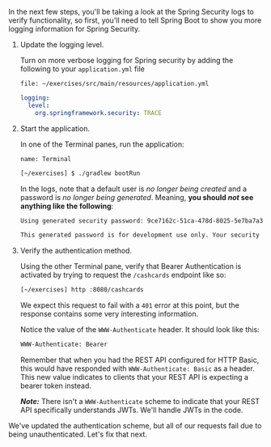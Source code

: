 In the next few steps, you'll be taking a look at the Spring Security logs to verify functionality, so first, you'll need to tell Spring Boot to show you more logging information for Spring Security.

1. Update the logging level.

   Turn on more verbose logging for Spring security by adding the following to your `application.yml` file

   ```editor:open-file
   file: ~/exercises/src/main/resources/application.yml
   ```

   ```yaml
   logging:
     level:
       org.springframework.security: TRACE
   ```

1. Start the application.

   In one of the Terminal panes, run the application:

   ```dashboard:open-dashboard
   name: Terminal
   ```

   ```bash
   [~/exercises] $ ./gradlew bootRun
   ```

   In the logs, note that a default user is _no longer being created_ and a password is _no longer being generated_. Meaning, **you should _not_ see anything like the following**:

   ```bash
   Using generated security password: 9ce7162c-51ca-478d-8025-5e7ba7a31afc

   This generated password is for development use only. Your security configuration must be updated before running your application in production.
   ```

1. Verify the authentication method.

   Using the other Terminal pane, verify that Bearer Authentication is activated by trying to request the `/cashcards` endpoint like so:

   ```bash
   [~/exercises] http :8080/cashcards
   ```

   We expect this request to fail with a `401` error at this point, but the response contains some very interesting information.

   Notice the value of the `WWW-Authenticate` header. It should look like this:

   ```bash
   WWW-Authenticate: Bearer
   ```

   Remember that when you had the REST API configured for HTTP Basic, this would have responded with `WWW-Authenticate: Basic` as a header. This new value indicates to clients that your REST API is expecting a bearer token instead.

   **_Note:_** There isn't a `WWW-Authenticate` scheme to indicate that your REST API specifically understands JWTs. We'll handle JWTs in the code.

We've updated the authentication scheme, but all of our requests fail due to being unauthenticated. Let's fix that next.
